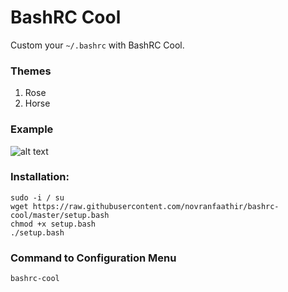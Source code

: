 # BashRC Cool
Custom your `~/.bashrc` with BashRC Cool.

### Themes
1. Rose
2. Horse

### Example
![alt text](https://i.postimg.cc/mr0bx176/Selection-691.png)

### Installation:
```
sudo -i / su
wget https://raw.githubusercontent.com/novranfaathir/bashrc-cool/master/setup.bash
chmod +x setup.bash
./setup.bash
```

### Command to Configuration Menu
```
bashrc-cool
```
